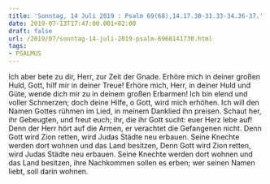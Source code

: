 ```yaml
---
title: 'Sonntag, 14 Juli 2019 : Psalm 69(68),14.17.30-31.33-34.36-37.'
date: 2019-07-13T17:47:00.001+02:00
draft: false
url: /2019/07/sonntag-14-juli-2019-psalm-6968141730.html
tags: 
- PSALMUS
---
```


Ich aber bete zu dir, Herr, zur Zeit der Gnade. Erhöre mich in deiner großen Huld, Gott, hilf mir in deiner Treue! Erhöre mich, Herr, in deiner Huld und Güte, wende dich mir zu in deinem großen Erbarmen! Ich bin elend und voller Schmerzen; doch deine Hilfe, o Gott, wird mich erhöhen. Ich will den Namen Gottes rühmen im Lied, in meinem Danklied ihn preisen. Schaut her, ihr Gebeugten, und freut euch; ihr, die ihr Gott sucht: euer Herz lebe auf! Denn der Herr hört auf die Armen, er verachtet die Gefangenen nicht. Denn Gott wird Zion retten, wird Judas Städte neu erbauen. Seine Knechte werden dort wohnen und das Land besitzen, Denn Gott wird Zion retten, wird Judas Städte neu erbauen. Seine Knechte werden dort wohnen und das Land besitzen, ihre Nachkommen sollen es erben; wer seinen Namen liebt, soll darin wohnen.